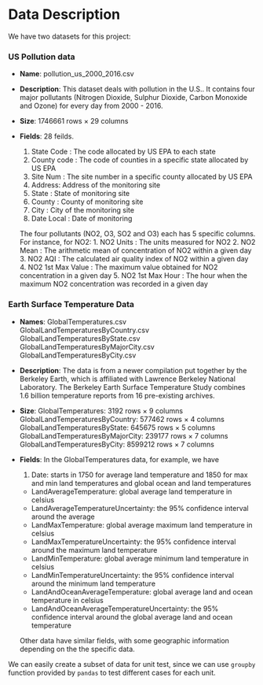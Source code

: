 # Data Description

We have two datasets for this project:

### US Pollution data
* **Name**: pollution_us_2000_2016.csv
* **Description**: This dataset deals with pollution in the U.S.. It contains four major pollutants (Nitrogen Dioxide, Sulphur Dioxide, Carbon Monoxide and Ozone) for every day from 2000 - 2016.
* **Size**: 1746661 rows × 29 columns
* **Fields**: 28 feilds.
    1. State Code : The code allocated by US EPA to each state
    2. County code : The code of counties in a specific state allocated by US EPA
    3. Site Num : The site number in a specific county allocated by US EPA
    4. Address: Address of the monitoring site
    5. State : State of monitoring site
    6. County : County of monitoring site
    7. City : City of the monitoring site
    8. Date Local : Date of monitoring

    The four pollutants (NO2, O3, SO2 and O3) each has 5 specific columns. For instance, for NO2:
        1. NO2 Units : The units measured for NO2
        2. NO2 Mean : The arithmetic mean of concentration of NO2 within a given day
        3. NO2 AQI : The calculated air quality index of NO2 within a given day
        4. NO2 1st Max Value : The maximum value obtained for NO2 concentration in a given day
        5. NO2 1st Max Hour : The hour when the maximum NO2 concentration was recorded in a given day

### Earth Surface Temperature Data
* **Names**:
    GlobalTemperatures.csv
    GlobalLandTemperaturesByCountry.csv
    GlobalLandTemperaturesByState.csv
    GlobalLandTemperaturesByMajorCity.csv
    GlobalLandTemperaturesByCity.csv
* **Description**: The data is from a newer compilation put together by the Berkeley Earth, which is affiliated with Lawrence Berkeley National Laboratory. The Berkeley Earth Surface Temperature Study combines 1.6 billion temperature reports from 16 pre-existing archives.
* **Size**:
    GlobalTemperatures: 3192 rows × 9 columns
    GlobalLandTemperaturesByCountry: 577462 rows × 4 columns
    GlobalLandTemperaturesByState: 645675 rows × 5 columns
    GlobalLandTemperaturesByMajorCity: 239177 rows × 7 columns
    GlobalLandTemperaturesByCity: 8599212 rows × 7 columns
* **Fields**: In the GlobalTemperatures data, for example, we have
    1. Date: starts in 1750 for average land temperature and 1850 for max and min land temperatures and global ocean and land temperatures
    * LandAverageTemperature: global average land temperature in celsius
    * LandAverageTemperatureUncertainty: the 95% confidence interval around the average
    * LandMaxTemperature: global average maximum land temperature in celsius
    * LandMaxTemperatureUncertainty: the 95% confidence interval around the maximum land temperature
    * LandMinTemperature: global average minimum land temperature in celsius
    * LandMinTemperatureUncertainty: the 95% confidence interval around the minimum land temperature
    * LandAndOceanAverageTemperature: global average land and ocean temperature in celsius
    * LandAndOceanAverageTemperatureUncertainty: the 95% confidence interval around the global average land and ocean temperature

    Other data have similar fields, with some geographic information depending on the the specific data.

We can easily create a subset of data for unit test, since we can use `groupby` function provided by `pandas` to test different cases for each unit.
